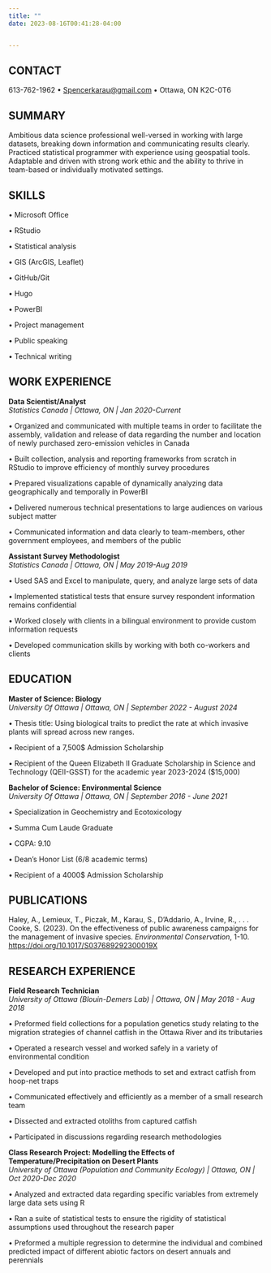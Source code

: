 ```yaml
---
title: ""
date: 2023-08-16T00:41:28-04:00


---
```



## CONTACT
613-762-1962 • Spencerkarau@gmail.com • Ottawa, ON K2C-0T6


## SUMMARY
Ambitious data science professional well-versed in working with large datasets, breaking down information and 
communicating results clearly. Practiced statistical programmer with experience using geospatial tools. 
Adaptable and driven with strong work ethic and the ability to thrive in team-based or individually motivated 
settings.


## SKILLS
• Microsoft Office

• RStudio

• Statistical analysis

• GIS (ArcGIS, Leaflet)

• GitHub/Git

• Hugo

• PowerBI

• Project management

• Public speaking

• Technical writing




## WORK EXPERIENCE

**Data Scientist/Analyst**\
*Statistics Canada | Ottawa, ON | Jan 2020-Current*

• Organized and communicated with multiple teams in order to facilitate the assembly, validation and 
release of data regarding the number and location of newly purchased zero-emission vehicles in Canada

• Built collection, analysis and reporting frameworks from scratch in RStudio to improve efficiency of monthly
survey procedures

• Prepared visualizations capable of dynamically analyzing data geographically and temporally in PowerBI 

• Delivered numerous technical presentations to large audiences on various subject matter

• Communicated information and data clearly to team-members, other government employees, and 
members of the public

**Assistant Survey Methodologist**\
*Statistics Canada | Ottawa, ON | May 2019-Aug 2019*

• Used SAS and Excel to manipulate, query, and analyze large sets of data

• Implemented statistical tests that ensure survey respondent information remains confidential

• Worked closely with clients in a bilingual environment to provide custom information requests

• Developed communication skills by working with both co-workers and clients




## EDUCATION
**Master of Science: Biology**\
*University Of Ottawa | Ottawa, ON | September 2022 - August 2024*

• Thesis title: Using biological traits to predict the rate at which invasive plants will spread across new ranges.

• Recipient of a 7,500$ Admission Scholarship

• Recipient of the Queen Elizabeth II Graduate Scholarship in Science and Technology (QEII-GSST) for the academic year 2023-2024 ($15,000)

**Bachelor of Science: Environmental Science**\
*University Of Ottawa | Ottawa, ON | September 2016 - June 2021*

• Specialization in Geochemistry and Ecotoxicology

• Summa Cum Laude Graduate

• CGPA: 9.10

• Dean’s Honor List (6/8 academic terms)

• Recipient of a 4000$ Admission Scholarship

## PUBLICATIONS

Haley, A., Lemieux, T., Piczak, M., Karau, S., D’Addario, A., Irvine, R., . . . Cooke, S. (2023). On the effectiveness of public awareness campaigns for the management of invasive species. *Environmental Conservation*, 1-10. https://doi.org/10.1017/S037689292300019X


## RESEARCH EXPERIENCE

**Field Research Technician**\
*University of Ottawa (Blouin-Demers Lab) | Ottawa, ON | May 2018 - Aug 2018*

• Preformed field collections for a population genetics study relating to the migration strategies of
channel catfish in the Ottawa River and its tributaries

• Operated a research vessel and worked safely in a variety of environmental condition

• Developed and put into practice methods to set and extract catfish from hoop-net traps

• Communicated effectively and efficiently as a member of a small research team

• Dissected and extracted otoliths from captured catfish

• Participated in discussions regarding research methodologies

**Class Research Project: Modelling the Effects of Temperature/Precipitation on Desert Plants**\
*University of Ottawa (Population and Community Ecology) | Ottawa, ON | Oct 2020-Dec 2020*

• Analyzed and extracted data regarding specific variables from extremely large data sets using R

• Ran a suite of statistical tests to ensure the rigidity of statistical assumptions used throughout the 
research paper

• Preformed a multiple regression to determine the individual and combined predicted impact of 
different abiotic factors on desert annuals and perennials








